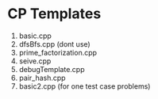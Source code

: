 # CP Templates

1. basic.cpp
2. dfsBfs.cpp (dont use)
3. prime_factorization.cpp
4. seive.cpp
5. debugTemplate.cpp
6. pair_hash.cpp
7. basic2.cpp (for one test case problems)

